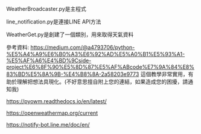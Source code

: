 WeatherBroadcaster.py是主程式

line_notification.py是連接LINE API方法

WeatherGet.py是創建了一個類別，用來取得天氣資料


參考資料:
https://medium.com/@a4793706/python-%E5%A4%A9%E6%B0%A3%E6%92%AD%E5%A0%B1%E5%93%A1-%E5%AF%A6%E4%BD%9Cside-project%E6%8F%90%E5%8D%87%E5%AF%ABcode%E7%9A%84%E8%83%BD%E5%8A%9B-%E4%B8%8A-2a58203e9773
這個教學非常實用，有助於理解把想法具現化。(不好意思擅自附上您的連結，如果造成您的困擾，請通知我)

https://pyowm.readthedocs.io/en/latest/

https://openweathermap.org/current

https://notify-bot.line.me/doc/en/

